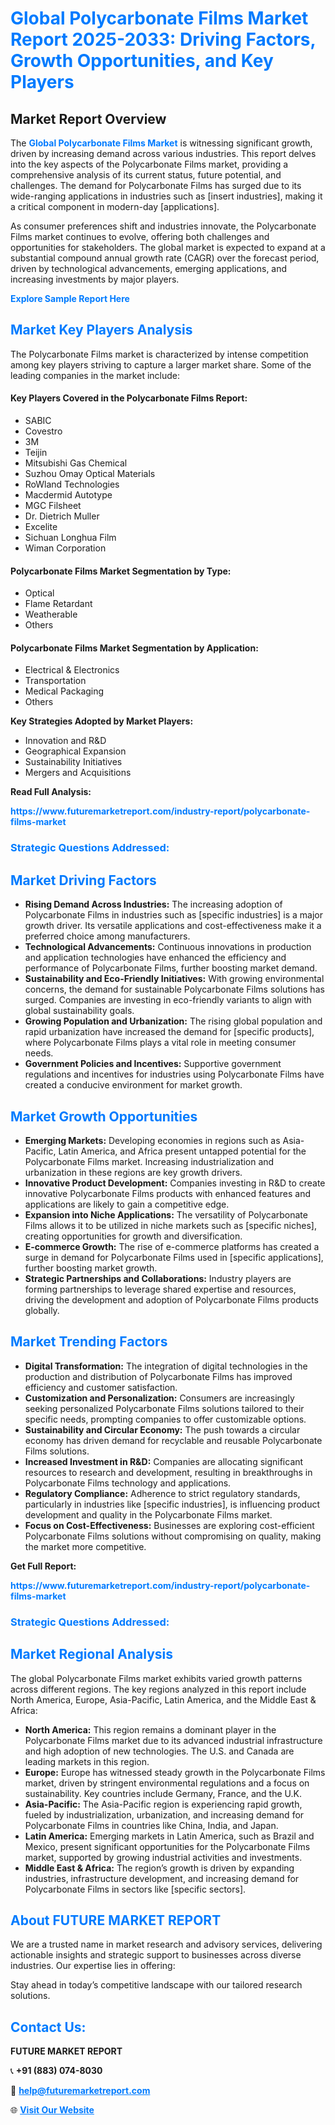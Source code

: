 <h1 style="color: #007BFF;">Global Polycarbonate Films Market Report 2025-2033: Driving Factors, Growth Opportunities, and Key Players</h1>

<section id="overview">
<h2>Market Report Overview</h2>
<p>The <a href="https://www.futuremarketreport.com/industry-report/polycarbonate-films-market" style="color: #007BFF; text-decoration: none;"><strong>Global Polycarbonate Films Market</strong></a> is witnessing significant growth, driven by increasing demand across various industries. This report delves into the key aspects of the Polycarbonate Films market, providing a comprehensive analysis of its current status, future potential, and challenges. The demand for Polycarbonate Films has surged due to its wide-ranging applications in industries such as [insert industries], making it a critical component in modern-day [applications].</p>
<p>As consumer preferences shift and industries innovate, the Polycarbonate Films market continues to evolve, offering both challenges and opportunities for stakeholders. The global market is expected to expand at a substantial compound annual growth rate (CAGR) over the forecast period, driven by technological advancements, emerging applications, and increasing investments by major players.</p>
</section>

<section id="overview">
<p><a href="https://www.futuremarketreport.com/request-sample/reportId=108060" style="color: #007BFF; text-decoration: none;"><strong>Explore Sample Report Here</strong></a></p>
</section>

<section id="key-players">
<h2 style="color: #007BFF;">Market Key Players Analysis</h2>
<p>The Polycarbonate Films market is characterized by intense competition among key players striving to capture a larger market share. Some of the leading companies in the market include:</p>
<h4>Key Players Covered in the Polycarbonate Films Report:</h4>
<ul><li>SABIC</li><li>Covestro</li><li>3M</li><li>Teijin</li><li>Mitsubishi Gas Chemical</li><li>Suzhou Omay Optical Materials</li><li>RoWland Technologies</li><li>Macdermid Autotype</li><li>MGC Filsheet</li><li>Dr. Dietrich Muller</li><li>Excelite</li><li>Sichuan Longhua Film</li><li>Wiman Corporation</li></ul>
<h4>Polycarbonate Films Market Segmentation by Type:</h4>
<ul><li>Optical</li><li>Flame Retardant</li><li>Weatherable</li><li>Others</li></ul>

<h4>Polycarbonate Films Market Segmentation by Application:</h4>
<ul><li>Electrical &amp; Electronics</li><li>Transportation</li><li>Medical Packaging</li><li>Others</li></ul>
<p><strong>Key Strategies Adopted by Market Players:</strong></p>
<ul>
<li>Innovation and R&D</li>
<li>Geographical Expansion</li>
<li>Sustainability Initiatives</li>
<li>Mergers and Acquisitions</li>
</ul>
</section>

<section>
<p><strong>Read Full Analysis: </strong></p><a href="https://www.futuremarketreport.com/industry-report/polycarbonate-films-market" style="color: #007BFF; text-decoration: none;"><strong>https://www.futuremarketreport.com/industry-report/polycarbonate-films-market</strong></a>
<h3 style="color: #007BFF;">Strategic Questions Addressed:</h3>
</section>

<section id="driving-factors">
<h2 style="color: #007BFF;">Market Driving Factors</h2>
<ul>
<li><strong>Rising Demand Across Industries:</strong> The increasing adoption of Polycarbonate Films in industries such as [specific industries] is a major growth driver. Its versatile applications and cost-effectiveness make it a preferred choice among manufacturers.</li>
<li><strong>Technological Advancements:</strong> Continuous innovations in production and application technologies have enhanced the efficiency and performance of Polycarbonate Films, further boosting market demand.</li>
<li><strong>Sustainability and Eco-Friendly Initiatives:</strong> With growing environmental concerns, the demand for sustainable Polycarbonate Films solutions has surged. Companies are investing in eco-friendly variants to align with global sustainability goals.</li>
<li><strong>Growing Population and Urbanization:</strong> The rising global population and rapid urbanization have increased the demand for [specific products], where Polycarbonate Films plays a vital role in meeting consumer needs.</li>
<li><strong>Government Policies and Incentives:</strong> Supportive government regulations and incentives for industries using Polycarbonate Films have created a conducive environment for market growth.</li>
</ul>
</section>

<section id="growth-opportunities">
<h2 style="color: #007BFF;">Market Growth Opportunities</h2>
<ul>
<li><strong>Emerging Markets:</strong> Developing economies in regions such as Asia-Pacific, Latin America, and Africa present untapped potential for the Polycarbonate Films market. Increasing industrialization and urbanization in these regions are key growth drivers.</li>
<li><strong>Innovative Product Development:</strong> Companies investing in R&D to create innovative Polycarbonate Films products with enhanced features and applications are likely to gain a competitive edge.</li>
<li><strong>Expansion into Niche Applications:</strong> The versatility of Polycarbonate Films allows it to be utilized in niche markets such as [specific niches], creating opportunities for growth and diversification.</li>
<li><strong>E-commerce Growth:</strong> The rise of e-commerce platforms has created a surge in demand for Polycarbonate Films used in [specific applications], further boosting market growth.</li>
<li><strong>Strategic Partnerships and Collaborations:</strong> Industry players are forming partnerships to leverage shared expertise and resources, driving the development and adoption of Polycarbonate Films products globally.</li>
</ul>
</section>

<section id="trending-factors">
<h2 style="color: #007BFF;">Market Trending Factors</h2>
<ul>
<li><strong>Digital Transformation:</strong> The integration of digital technologies in the production and distribution of Polycarbonate Films has improved efficiency and customer satisfaction.</li>
<li><strong>Customization and Personalization:</strong> Consumers are increasingly seeking personalized Polycarbonate Films solutions tailored to their specific needs, prompting companies to offer customizable options.</li>
<li><strong>Sustainability and Circular Economy:</strong> The push towards a circular economy has driven demand for recyclable and reusable Polycarbonate Films solutions.</li>
<li><strong>Increased Investment in R&D:</strong> Companies are allocating significant resources to research and development, resulting in breakthroughs in Polycarbonate Films technology and applications.</li>
<li><strong>Regulatory Compliance:</strong> Adherence to strict regulatory standards, particularly in industries like [specific industries], is influencing product development and quality in the Polycarbonate Films market.</li>
<li><strong>Focus on Cost-Effectiveness:</strong> Businesses are exploring cost-efficient Polycarbonate Films solutions without compromising on quality, making the market more competitive.</li>
</ul>
</section>

<section>
<p><strong>Get Full Report: </strong></p><a href="https://www.futuremarketreport.com/industry-report/polycarbonate-films-market" style="color: #007BFF; text-decoration: none;"><strong>https://www.futuremarketreport.com/industry-report/polycarbonate-films-market</strong></a>
<h3 style="color: #007BFF;">Strategic Questions Addressed:</h3>
</section>


<section id="regional-analysis">
<h2 style="color: #007BFF;">Market Regional Analysis</h2>
<p>The global Polycarbonate Films market exhibits varied growth patterns across different regions. The key regions analyzed in this report include North America, Europe, Asia-Pacific, Latin America, and the Middle East & Africa:</p>
<ul>
<li><strong>North America:</strong> This region remains a dominant player in the Polycarbonate Films market due to its advanced industrial infrastructure and high adoption of new technologies. The U.S. and Canada are leading markets in this region.</li>
<li><strong>Europe:</strong> Europe has witnessed steady growth in the Polycarbonate Films market, driven by stringent environmental regulations and a focus on sustainability. Key countries include Germany, France, and the U.K.</li>
<li><strong>Asia-Pacific:</strong> The Asia-Pacific region is experiencing rapid growth, fueled by industrialization, urbanization, and increasing demand for Polycarbonate Films in countries like China, India, and Japan.</li>
<li><strong>Latin America:</strong> Emerging markets in Latin America, such as Brazil and Mexico, present significant opportunities for the Polycarbonate Films market, supported by growing industrial activities and investments.</li>
<li><strong>Middle East & Africa:</strong> The region’s growth is driven by expanding industries, infrastructure development, and increasing demand for Polycarbonate Films in sectors like [specific sectors].</li>
</ul>
</section>

<footer>
<h2 style="color: #007BFF;">About FUTURE MARKET REPORT</h2>
<p>We are a trusted name in market research and advisory services, delivering actionable insights and strategic support to businesses across diverse industries. Our expertise lies in offering:</p>

<p>Stay ahead in today’s competitive landscape with our tailored research solutions.</p>

<h2 style="color: #007BFF;">Contact Us:</h2>
<p><strong>FUTURE MARKET REPORT</strong></p>
<p>📞 <strong>+91 (883) 074-8030</strong></p>
<p>📧 <strong><a href="mailto:help@futuremarketreport.com" style="color: #007BFF;">help@futuremarketreport.com</a></strong></p>
<p>🌐 <strong><a href="https://www.futuremarketreport.com/" style="color: #007BFF;">Visit Our Website</a></strong></p>
</footer>